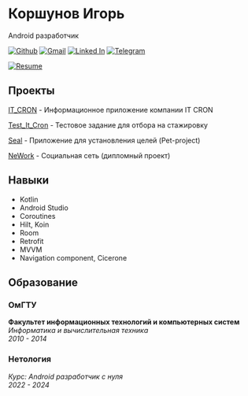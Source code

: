 # **Коршунов Игорь**
Android разработчик

[![Github](https://img.shields.io/badge/github-%23121011.svg?style=for-the-badge&logo=github&logoColor=white)](https://github.com/igor9206) 
[![Gmail](https://img.shields.io/badge/Gmail-D14836?style=for-the-badge&logo=gmail&logoColor=white)](mailto:igor.9206@gmail.com)
[![Linked In](https://img.shields.io/badge/linkedin-%230077B5.svg?style=for-the-badge&logo=linkedin&logoColor=white)](https://www.linkedin.com/in/%D0%B8%D0%B3%D0%BE%D1%80%D1%8C-%D0%BA%D0%BE%D1%80%D1%88%D1%83%D0%BD%D0%BE%D0%B2-3859a1234/)
[![Telegram](https://img.shields.io/badge/Telegram-2CA5E0?style=for-the-badge&logo=telegram&logoColor=white)](https://t.me/igor_korshunov)

[![Resume](https://img.shields.io/badge/резюме-2F3134?style=for-the-badge&logo=hyperledger&logoColor=white)](https://drive.google.com/file/d/1UqsK83OirRGjRIuq5CuTRkhsR2b04bEr/view?usp=sharing)


## **Проекты**
[IT_CRON](https://github.com/igor9206/IT-CRON) - Информационное приложение компании IT CRON

[Test_It_Cron](https://github.com/igor9206/test-it-cron) - Тестовое задание для отбора на стажировку

[Seal](https://github.com/igor9206/Seal) - Приложение для установления целей (Pet-project)

[NeWork](https://github.com/igor9206/NeWork) - Социальная сеть (дипломный проект)


## **Навыки**
- Kotlin
- Android Studio
- Coroutines
- Hilt, Koin
- Room
- Retrofit
- MVVM
- Navigation component, Cicerone


## **Образование**
### **ОмГТУ**
**Факультет информационных технологий и компьютерных систем**  
*Информатика и вычислительная техника*  
*2010 - 2014*

### **Нетология**
*Курс: Android разработчик с нуля*  
*2022 - 2024*
